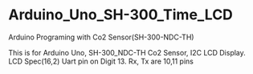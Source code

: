 # Arduino_Uno_SH-300_Time_LCD
Arduino Programing with Co2 Sensor(SH-300-NDC-TH)


This is for Arduino Uno, SH-300_NDC-TH Co2 Sensor, I2C LCD Display.
LCD Spec(16,2)
Uart pin on Digit 13.
Rx, Tx are 10,11 pins
